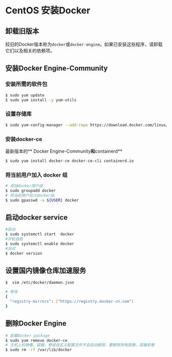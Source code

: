 # CentOS 安装Docker

## 卸载旧版本

较旧的Docker版本称为`docker`或`docker-engine`。如果已安装这些程序，请卸载它们以及相关的依赖项。

## 安装Docker Engine-Community

###  安装所需的软件包

```sh
$ sudo yum update
$ sudo yum install -y yum-utils
```

###  设置存储库

```sh
$ sudo yum-config-manager --add-repo https://download.docker.com/linux/centos/docker-ce.repo
```

###  安装docker-ce

最新版本的** Docker Engine-Community**和**containerd**

```sh
$ sudo yum install docker-ce docker-ce-cli containerd.io
```
###  将当前用户加入 docker 组

```sh
# 添加docker用户组
$ sudo groupadd docker
# 将当前用户加入docker组
$ sudo gpasswd -a ${USER} docker

```

## 启动docker service
```sh
#启动
$ sudo systemctl start  docker
#开机自启
$ sudo systemctl enable docker
#测试
$ docker version
````

## 设置国内镜像仓库加速服务
```sh
$  vim /etc/docker/daemon.json

# 修改
{
  "registry-mirrors": ["https://registry.docker-cn.com"]
}
```

## 删除Docker Engine

```sh
# 卸载Docker package
$ sudo yum remove docker-ce
# 主机上的映像，容器，卷或自定义配置文件不会自动删除。要删除所有图像，容器和卷
$ sudo rm -rf /var/lib/docker

```
